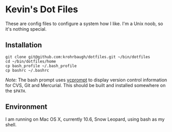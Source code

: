 # Kevin's Dot Files
These are config files to configure a system how I like. I'm a Unix noob, so it's nothing special.

## Installation

    git clone git@github.com:krohrbaugh/dotfiles.git ~/bin/dotfiles
    cd ~/bin/dotfiles/home
    cp bash_profile ~/.bash_profile
    cp bashrc ~/.bashrc

_Note:_ The bash prompt uses [vcprompt](http://vc.gerg.ca/hg/vcprompt) to display version control information for
CVS, Git and Mercurial. This should be built and installed somewhere on the `$PATH`.

## Environment
I am running on Mac OS X, currently 10.6, Snow Leopard, using bash as my shell.